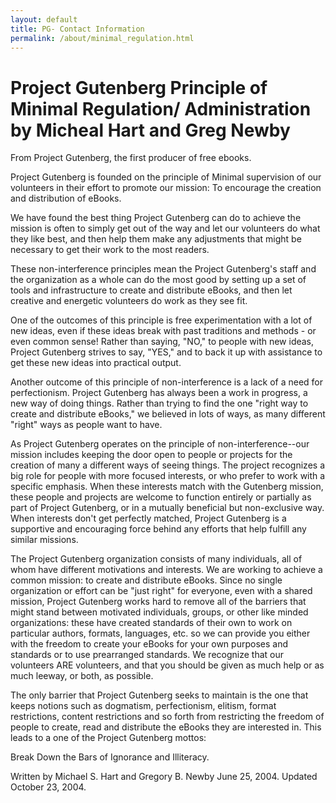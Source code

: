 ```yaml
---
layout: default
title: PG- Contact Information
permalink: /about/minimal_regulation.html
---
```

# Project Gutenberg Principle of Minimal Regulation/ Administration by Micheal Hart and Greg Newby
From Project Gutenberg, the first producer of free ebooks.

Project Gutenberg is founded on the principle of Minimal supervision of our volunteers in their effort to promote our mission:
To encourage the creation and distribution of eBooks.

We have found the best thing Project Gutenberg can do to achieve the mission is often to simply get out of the way and let our volunteers do what they like best, and then help them make any adjustments that might be necessary to get their work to the most readers.

These non-interference principles mean the Project Gutenberg's staff and the organization as a whole can do the most good by setting up a set of tools and infrastructure to create and distribute eBooks, and then let creative and energetic volunteers do work as they see fit.

One of the outcomes of this principle is free experimentation with a lot of new ideas, even if these ideas break with past traditions and methods - or even common sense!  Rather than saying, "NO," to people with new ideas, Project Gutenberg strives to say, "YES," and to back it up with assistance to get these new ideas into practical output.

Another outcome of this principle of non-interference is a lack of a need for perfectionism.  Project Gutenberg has always been a work in progress, a new way of doing things.  Rather than trying to find the one "right way to create and distribute eBooks," we believed in lots of ways, as many different "right" ways as people want to have.

As Project Gutenberg operates on the principle of non-interference--our mission includes keeping the door open to people or projects for the creation of many a different ways of seeing things.  The project recognizes a big role for people with more focused interests, or who prefer to work with a specific emphasis.  When these interests match with the Gutenberg mission, these people and projects are welcome to function entirely or partially as part of Project Gutenberg, or in a mutually beneficial but non-exclusive way.  When interests don't get perfectly matched, Project Gutenberg is a supportive and encouraging force behind any efforts that help fulfill any similar missions.

The Project Gutenberg organization consists of many individuals, all of whom have different motivations and interests.  We are working to achieve a common mission: to create and distribute eBooks.  Since no single organization or effort can be "just right" for everyone, even with a shared mission, Project Gutenberg works hard to remove all of the barriers that might stand between motivated individuals, groups, or other like minded organizations:  these have created standards of their own to work on particular authors, formats, languages, etc. so we can provide you either with the freedom to create your eBooks for your own purposes and standards or to use prearranged standards.  We recognize that our volunteers ARE volunteers, and that you should be given as much help or as much leeway, or both, as possible.

The only barrier that Project Gutenberg seeks to maintain is the one that keeps notions such as dogmatism, perfectionism, elitism, format restrictions, content restrictions and so forth from restricting the freedom of people to create, read and distribute the eBooks they are interested in.  This leads to a one of the Project Gutenberg mottos:

Break Down the Bars of Ignorance and Illiteracy.

Written by Michael S. Hart and Gregory B. Newby
June 25, 2004.  Updated October 23, 2004.



